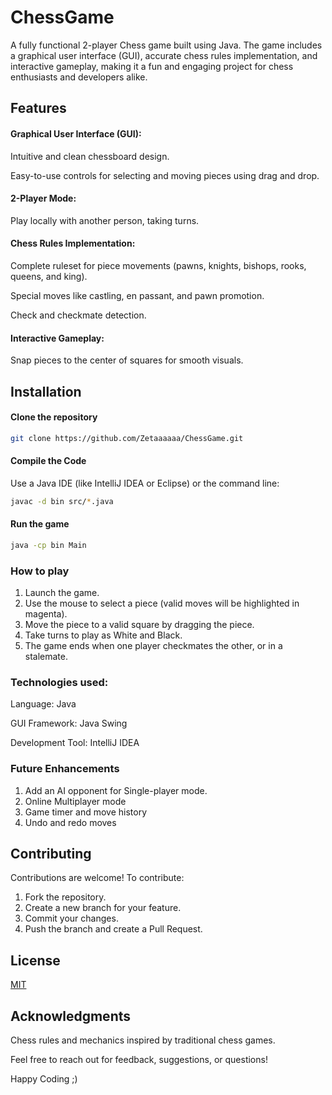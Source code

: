 # ChessGame

A fully functional 2-player Chess game built using Java. The game includes a graphical user interface (GUI), accurate chess rules implementation, and interactive gameplay, making it a fun and engaging project for chess enthusiasts and developers alike.

## Features

#### Graphical User Interface (GUI):

Intuitive and clean chessboard design.

Easy-to-use controls for selecting and moving pieces using drag and drop.

#### 2-Player Mode:

Play locally with another person, taking turns.

#### Chess Rules Implementation:

Complete ruleset for piece movements (pawns, knights, bishops, rooks, queens, and king).

Special moves like castling, en passant, and pawn promotion.

Check and checkmate detection.

#### Interactive Gameplay:

Snap pieces to the center of squares for smooth visuals.


## Installation

#### Clone the repository

```bash
git clone https://github.com/Zetaaaaaa/ChessGame.git
```
#### Compile the Code
Use a Java IDE (like IntelliJ IDEA or Eclipse) or the command line:
```bash
javac -d bin src/*.java
```

#### Run the game
```bash
java -cp bin Main
```


### How to play

1. Launch the game.
2. Use the mouse to select a piece (valid moves will be highlighted in magenta).
3. Move the piece to a valid square by dragging the piece.
4. Take turns to play as White and Black.
5. The game ends when one player checkmates the other, or in a stalemate.

### Technologies used:

Language: Java

GUI Framework: Java Swing

Development Tool: IntelliJ IDEA


### Future Enhancements
1. Add an AI opponent for Single-player mode.
2. Online Multiplayer mode
3. Game timer and move history
4. Undo and redo moves


## Contributing

Contributions are welcome! To contribute:
1. Fork the repository.
2. Create a new branch for your feature.
3. Commit your changes.
4. Push the branch and create a Pull Request.

## License

[MIT](https://choosealicense.com/licenses/mit/)

## Acknowledgments
Chess rules and mechanics inspired by traditional chess games.



Feel free to reach out for feedback, suggestions, or questions!


Happy Coding ;)
